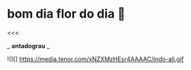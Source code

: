 # bom dia flor do dia 🌻

<<<

 _ **antadograu** _

!()[] https://media.tenor.com/xNZXMzHEsr4AAAAC/indo-ali.gif
